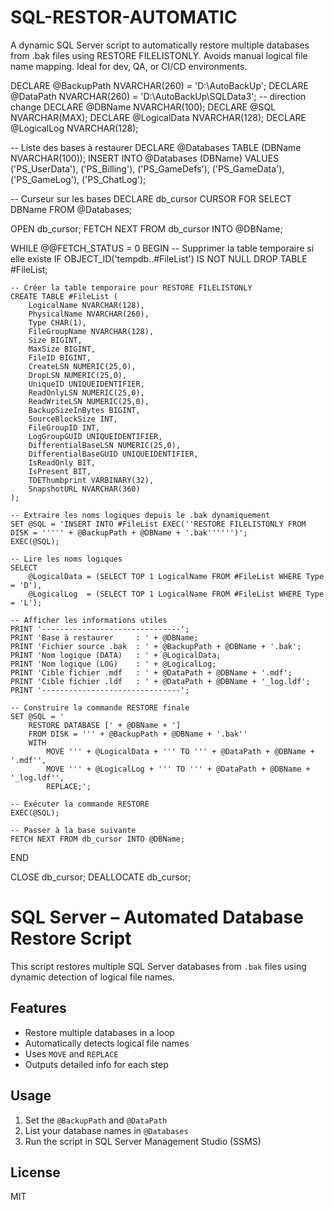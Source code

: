 # SQL-RESTOR-AUTOMATIC
A dynamic SQL Server script to automatically restore multiple databases from .bak files using RESTORE FILELISTONLY. Avoids manual logical file name mapping. Ideal for dev, QA, or CI/CD environments.


DECLARE @BackupPath NVARCHAR(260) = 'D:\AutoBackUp\';
DECLARE @DataPath NVARCHAR(260) = 'D:\AutoBackUp\SQLData3\'; -- direction change 
DECLARE @DBName NVARCHAR(100);
DECLARE @SQL NVARCHAR(MAX);
DECLARE @LogicalData NVARCHAR(128);
DECLARE @LogicalLog NVARCHAR(128);

-- Liste des bases à restaurer
DECLARE @Databases TABLE (DBName NVARCHAR(100));
INSERT INTO @Databases (DBName) VALUES
('PS_UserData'),
('PS_Billing'),
('PS_GameDefs'),
('PS_GameData'),
('PS_GameLog'),
('PS_ChatLog');

-- Curseur sur les bases
DECLARE db_cursor CURSOR FOR SELECT DBName FROM @Databases;

OPEN db_cursor;
FETCH NEXT FROM db_cursor INTO @DBName;

WHILE @@FETCH_STATUS = 0
BEGIN
    -- Supprimer la table temporaire si elle existe
    IF OBJECT_ID('tempdb..#FileList') IS NOT NULL DROP TABLE #FileList;

    -- Créer la table temporaire pour RESTORE FILELISTONLY
    CREATE TABLE #FileList (
        LogicalName NVARCHAR(128),
        PhysicalName NVARCHAR(260),
        Type CHAR(1),
        FileGroupName NVARCHAR(128),
        Size BIGINT,
        MaxSize BIGINT,
        FileID BIGINT,
        CreateLSN NUMERIC(25,0),
        DropLSN NUMERIC(25,0),
        UniqueID UNIQUEIDENTIFIER,
        ReadOnlyLSN NUMERIC(25,0),
        ReadWriteLSN NUMERIC(25,0),
        BackupSizeInBytes BIGINT,
        SourceBlockSize INT,
        FileGroupID INT,
        LogGroupGUID UNIQUEIDENTIFIER,
        DifferentialBaseLSN NUMERIC(25,0),
        DifferentialBaseGUID UNIQUEIDENTIFIER,
        IsReadOnly BIT,
        IsPresent BIT,
        TDEThumbprint VARBINARY(32),
        SnapshotURL NVARCHAR(360)
    );

    -- Extraire les noms logiques depuis le .bak dynamiquement
    SET @SQL = 'INSERT INTO #FileList EXEC(''RESTORE FILELISTONLY FROM DISK = ''''' + @BackupPath + @DBName + '.bak'''''')';
    EXEC(@SQL);

    -- Lire les noms logiques
    SELECT 
        @LogicalData = (SELECT TOP 1 LogicalName FROM #FileList WHERE Type = 'D'),
        @LogicalLog  = (SELECT TOP 1 LogicalName FROM #FileList WHERE Type = 'L');

    -- Afficher les informations utiles
    PRINT '-------------------------------';
    PRINT 'Base à restaurer     : ' + @DBName;
    PRINT 'Fichier source .bak  : ' + @BackupPath + @DBName + '.bak';
    PRINT 'Nom logique (DATA)   : ' + @LogicalData;
    PRINT 'Nom logique (LOG)    : ' + @LogicalLog;
    PRINT 'Cible fichier .mdf   : ' + @DataPath + @DBName + '.mdf';
    PRINT 'Cible fichier .ldf   : ' + @DataPath + @DBName + '_log.ldf';
    PRINT '-------------------------------';

    -- Construire la commande RESTORE finale
    SET @SQL = '
        RESTORE DATABASE [' + @DBName + ']
        FROM DISK = ''' + @BackupPath + @DBName + '.bak''
        WITH 
            MOVE ''' + @LogicalData + ''' TO ''' + @DataPath + @DBName + '.mdf'',
            MOVE ''' + @LogicalLog + ''' TO ''' + @DataPath + @DBName + '_log.ldf'',
            REPLACE;';

    -- Exécuter la commande RESTORE
    EXEC(@SQL);

    -- Passer à la base suivante
    FETCH NEXT FROM db_cursor INTO @DBName;
END

CLOSE db_cursor;
DEALLOCATE db_cursor; 


# SQL Server – Automated Database Restore Script

This script restores multiple SQL Server databases from `.bak` files using dynamic detection of logical file names.

## Features

- Restore multiple databases in a loop
- Automatically detects logical file names
- Uses `MOVE` and `REPLACE`
- Outputs detailed info for each step

## Usage

1. Set the `@BackupPath` and `@DataPath`
2. List your database names in `@Databases`
3. Run the script in SQL Server Management Studio (SSMS)

## License

MIT
